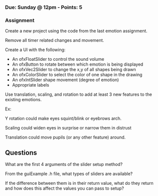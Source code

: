### Due: Sunday @ 12pm - Points: 5
### Assignment
Create a new project using the code from the last emotion assignment.

Remove all timer related changes and movement.

Create a UI with the following:
* An ofxFloatSlider to control the sound volume 
* An ofxButton to rotate between which emotion is being displayed
* An ofxVec2Slider to change the x,y of all shapes being drawn
* An ofxColorSlider to select the color of one shape in the drawing
* An ofxIntSlider shape movement (degree of emotion)
* Appropriate labels

Use translation, scaling, and rotation to add at least 3 new features to the existing emotions.

Ex:

Y rotation could make eyes squint/blink or eyebrows arch.

Scaling could widen eyes in surprise or narrow them in distrust

Translation could move pupils (or any other feature) around.



## Questions
What are the first 4 arguments of the slider setup method?

From the guiExample .h file, what types of sliders are available?

If the difference between them is in their return value, what do they return and how does this affect the values you can pass to setup?

